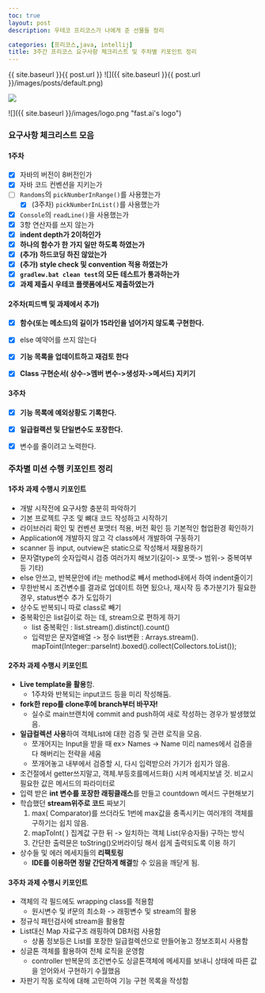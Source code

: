 ```yaml
---
toc: true
layout: post
description: 우테코 프리코스가 나에게 준 선물들 정리

categories: [프리코스,java, intellij]
title: 3주간 프리코스 요구사항 체크리스트 및 주차별 키포인트 정리
---
```

{{ site.baseurl }}{{ post.url }}
![]({{ site.baseurl }}{{ post.url }}/images/posts/default.png)

![](blog.chojaeseong.com/images/posts/default.png)

![]({{ site.baseurl }}/images/logo.png "fast.ai's logo")


### 요구사항 체크리스트 모음

#### 1주차

- [x] 자바의 버전이 8버전인가
- [x] 자바 코드 컨벤션을 지키는가
- [ ] `Randoms`의 `pickNumberInRange()`를 사용했는가
  - [x] (3주차) `pickNumberInList()`를 사용했는가
- [x] `Console`의 `readLine()`을 사용했는가
- [x] 3항 연산자를 쓰지 않는가
- [x] **indent depth가 2이하인가**
- [x] **하나의 함수가 한 가지 일만 하도록 하였는가**
- [x] **(추가) 하드코딩 하진 않았는가**
- [x] **(추가) style check 및 convention 적용 하였는가**
- [x] **`gradlew.bat clean test`의 모든 테스트가 통과하는가**
- [x] **과제 제출시 우테코 플랫폼에서도 제출하였는가**

#### 2주차(피드백 및 과제에서 추가)

- [x] **함수(또는 메소드)의 길이가 15라인을 넘어가지 않도록 구현한다.**
- [x] else 예약어를 쓰지 않는다

- [x] **기능 목록을 업데이트하고 재검토 한다**
- [x] **Class 구현순서( 상수->멤버 변수->생성자->메서드) 지키기**

#### 3주차

- [x] **기능 목록에 예외상황도 기록한다.**
- [x] **일급컬랙션 및 단일변수도 포장한다.**
- [x] 변수를 줄이려고 노력한다.


### 주차별 미션 수행 키포인트 정리

#### 1주차 과제 수행시 키포인트

- 개발 시작전에 요구사항 충분히 파악하기
- 기본 프로젝트 구조 및 뼈대 코드 작성하고 시작하기
- 라이브러리 확인 및 컨벤션 포맷터 적용, 버전 확인 등 기본적인 협업환경 확인하기
- Application에 개발하지 않고 각 class에서 개발하여 구동하기
- scanner 등 input, outview은 static으로 작성해서 재활용하기
- 문자열type의 숫자입력시 검증 여러가지 해보기(길이-> 포맷-> 범위-> 중복여부 등 기타)
- else 안쓰고, 반복문안에 if는 method로 빼서 method내에서 하여 indent줄이기
- 무한반복시 조건변수를 결과로 업데이트 하면 됬으나, 재시작 등 추가분기가 필요한 경우, status변수 추가 도입하기
- 상수도 반복되니 따로 class로 빼기
- 중복확인은 list길이로 하는 데, stream으로 편하게 하기
  - list 중복확인 : list.stream().distinct().count()
  - 입력받은 문자열배열 -> 정수 list변환 :  Arrays.stream(). mapToint(Integer::parseInt).boxed().collect(Collectors.toList());


#### 2주차 과제 수행시 키포인트

- **Live template을 활용**함.
  - 1주차와 반복되는 input코드 등을 미리 작성해둠.
- **fork한 repo를 clone후에 branch부터 바꾸자!**
  - 실수로 main브랜치에 commit and push하여 새로 작성하는 경우가 발생했었음.
- **일급컬렉션 사용**하여 객체List에 대한 검증 및 관련 로직을 모음.
  - 쪼개어지는 Input을 받을 때 ex> Names -> Name 미리 names에서 검증을 다 해버리는 전략을 세움
  - 쪼개어놓고 내부에서 검증할 시, 다시 입력받으러 가기가 쉽지가 않음.
- 조건절에서 getter쓰지말고, 객체.부등호를메서드화() 시켜 메세지보낼 것. 비교시 필요한 값은 메서드의 파라미터로
- 입력 받은 **int 변수를 포장한 래핑클래스**를 만들고 countdown 메서드 구현해보기
- 학습했던 **stream위주로 코드** 짜보기
  1. max( Comparator)를 쓰더라도 1번에 max값을 충족시키는 여러개의 객체를 구하기는 쉽지 않음.
  2. mapToInt( ) 집계값 구한 뒤 -> 일치하는 객체 List(우승자들) 구하는 방식
  3. 간단한 출력문은 toString()오버라이딩 해서 쉽게 출력되도록 이용 하기
- 상수들 및 에러 메세지들의 **리팩토링**
  - **IDE를 이용하면 정말 간단하게 해결**할 수 있음을 깨닫게 됨.

#### 3주차 과제 수행시 키포인트

- 객체의 각 필드에도 wrapping class를 적용함
  - 원시변수 및 if문의 최소화 -> 래핑변수 및 stream의 활용
- 정규식 패턴검사에 stream을 활용함
- List대신 Map 자료구조 래핑하여 DB처럼 사용함
  - 상품 정보등은 List를 포장한 일급컬렉션으로 만들어놓고 정보조회시 사용함
- 싱글톤 객체를 활용하여 전체 로직을 운영함
  - controller 반복문의 조건변수도 싱글톤객체에 메세지를 보내니 상태에 따른 값을 얻어와서 구현하기 수월했음
- 자판기 작동 로직에 대해 고민하여 기능 구현 목록을 작성함